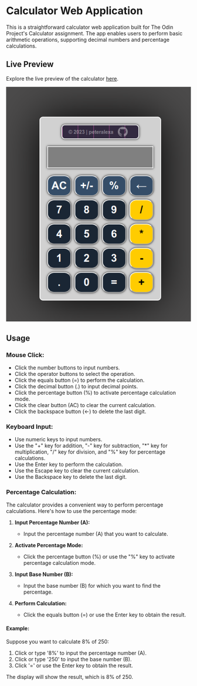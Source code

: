 # Calculator Web Application

This is a straightforward calculator web application built for The Odin Project's Calculator assignment. The app enables users to perform basic arithmetic operations, supporting decimal numbers and percentage calculations.

## Live Preview

Explore the live preview of the calculator [here](https://peteralexa.github.io/top-calculator/).

<p align="center">
  <img src="./images/Calculator.png" alt="Calculator preview">
</p>

## Usage

### Mouse Click:

- Click the number buttons to input numbers.
- Click the operator buttons to select the operation.
- Click the equals button (=) to perform the calculation.
- Click the decimal button (.) to input decimal points.
- Click the percentage button (%) to activate percentage calculation mode.
- Click the clear button (AC) to clear the current calculation.
- Click the backspace button (←) to delete the last digit.

### Keyboard Input:

- Use numeric keys to input numbers.
- Use the "+" key for addition, "-" key for subtraction, "*" key for multiplication, "/" key for division, and "%" key for percentage calculations.
- Use the Enter key to perform the calculation.
- Use the Escape key to clear the current calculation.
- Use the Backspace key to delete the last digit.

### Percentage Calculation:

The calculator provides a convenient way to perform percentage calculations. Here's how to use the percentage mode:

1. **Input Percentage Number (A):**
   - Input the percentage number (A) that you want to calculate.

2. **Activate Percentage Mode:**
   - Click the percentage button (%) or use the "%" key to activate percentage calculation mode.

3. **Input Base Number (B):**
   - Input the base number (B) for which you want to find the percentage.

4. **Perform Calculation:**
   - Click the equals button (=) or use the Enter key to obtain the result.

#### Example:

Suppose you want to calculate 8% of 250:

1. Click or type '8%' to input the percentage number (A).
2. Click or type '250' to input the base number (B).
3. Click '=' or use the Enter key to obtain the result.

The display will show the result, which is 8% of 250.
